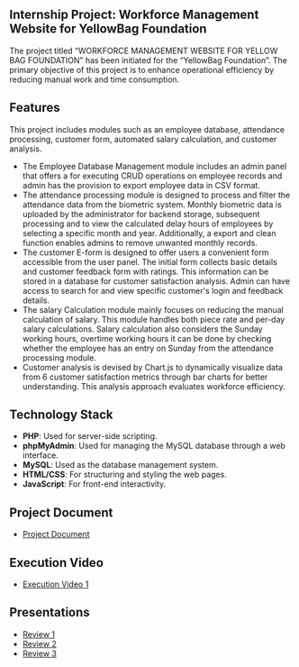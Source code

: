 ## Internship Project: Workforce Management Website for YellowBag Foundation

The project titled “WORKFORCE MANAGEMENT WEBSITE FOR YELLOW BAG FOUNDATION” has been initiated for the “YellowBag Foundation”. The primary objective of this project is to enhance operational efficiency by reducing manual work and time consumption.

## Features

This project includes modules such as an employee database, attendance processing, customer form, automated salary calculation, and customer analysis.
- The Employee Database Management module includes an admin panel that offers a for executing CRUD operations on employee records and admin has the provision to export employee data in CSV format.
- The attendance processing module is designed to process and filter the attendance data from the biometric system. Monthly biometric data is uploaded by the administrator for backend storage, subsequent processing and to view the calculated delay hours of employees by selecting a specific month and year. Additionally, a export and clean function enables admins to remove unwanted monthly records.
- The customer E-form is designed to offer users a convenient form accessible from the user panel. The initial form collects basic details and customer feedback form with ratings. This information can be stored in a database for customer satisfaction analysis. Admin can have access to search for and view specific customer's login and feedback details.
- The salary Calculation module mainly focuses on reducing the manual calculation of salary. This module handles both piece rate and per-day salary calculations. Salary calculation also considers the Sunday working hours, overtime working hours it can be done by checking whether the employee has an entry on Sunday from the attendance processing module.
- Customer analysis is devised by Chart.js to dynamically visualize data from 6 customer satisfaction  metrics through bar charts for better understanding. This analysis approach evaluates workforce efficiency.

## Technology Stack

- **PHP**: Used for server-side scripting.
- **phpMyAdmin**: Used for managing the MySQL database through a web interface.
- **MySQL**: Used as the database management system.
- **HTML/CSS**: For structuring and styling the web pages.
- **JavaScript**: For front-end interactivity.

## Project Document
- [Project Document](https://drive.google.com/file/d/1_IzWebixNhJqebanoEUffX-lKigMLqzJ/view?usp=sharing)

## Execution Video
- [Execution Video 1](https://drive.google.com/file/d/1W7g4EMQ0nncIfRWHT9FZ10clgG-yUZ8L/view?usp=sharing)

## Presentations
- [Review 1](https://docs.google.com/presentation/d/1VtbqD78ELCqFoEfaO86rDWSjDxB3LiCYqd5nHbJ4g1A/edit?usp=sharing)
- [Review 2](https://docs.google.com/presentation/d/1mcapMY1PDL531FY9pxpsVCh33a0KQhzV1-ryXn18IWg/edit?usp=sharing)
- [Review 3](https://docs.google.com/presentation/d/1PnqRQxYE5_WBb2j1M-q6wdrGGhhLv8VQ/edit?usp=sharing&ouid=109999384852496109890&rtpof=true&sd=true)





